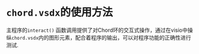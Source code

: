 # `chord.vsdx`的使用方法
主程序的`interact()` 函数调用提供了对Chord环的交互式操作，通过在visio中操纵`chord.vsdx`内的图形元素，配合着程序的输出，可以对程序功能的正确性进行测试.